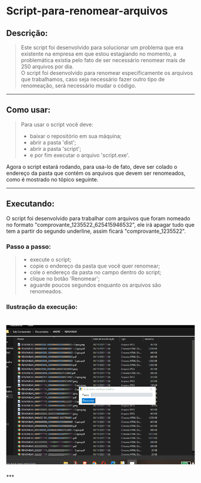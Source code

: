 # Script-para-renomear-arquivos

## Descrição:
> Este script foi desenvolvido para solucionar um problema que era existente na empresa em que estou estagiando no momento,  a problemática existia pelo fato de ser necessário renomear mais de 250 arquivos por dia.  
O script foi desenvolvido para renomear especificamente os arquivos que trabalhamos, caso seja necessário fazer outro tipo de renomeação, será necessário mudar o código.
***

## Como usar:
> Para usar o script você deve: 
> * baixar o repositório em sua máquina;
> * abrir a pasta 'dist';
> * abrir a pasta 'script';
> * e por fim executar o arquivo 'script.exe'.
  
  Agora o script estará rodando, para usa-lo de fato, deve ser colado o endereço da pasta que contém os arquivos que devem ser renomeados, como é mostrado no tópico seguinte.
  ***

## Executando:
O script foi desenvolvido para trabalhar com arquivos que foram nomeado no formato "comprovante_1235522_625415946532", ele irá apagar tudo que tem a partir do segundo underline, assim ficará "comprovante_1235522".

### Passo a passo:
> * execute o script;
> * copie o endereço da pasta que você quer renomear;
> * cole o endereço da pasta no campo dentro do script;
> * clique no botão 'Renomear';
> * aguarde poucos segundos enquanto os arquivos são renomeados.

### Ilustração da execução:
<h1 align="center">
  <img alt="Script_GIF" src="./GIF/Animação_ScriptRenomear.gif" />
</h1>
***
